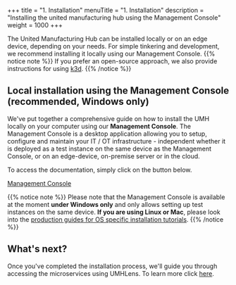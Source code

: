 +++
title = "1. Installation"
menuTitle = "1. Installation"
description = "Installing the united manufacturing hub using the Management Console"
weight = 1000
+++


The United Manufacturing Hub can be installed locally or on an edge device, depending on your needs. For simple tinkering and development, we recommend installing it locally using our Management Console.
{{% notice note %}}
If you prefer an open-source approach, we also provide instructions for using [k3d](/docs/production-guide/installation/local-k3d-installation/).
{{% /notice %}}

## Local installation using the Management Console (recommended, Windows only)

We've put together a comprehensive guide on how to install the UMH locally on your computer using our **Management Console**. The Management Console is a desktop application allowing you to setup, configure and maintain your IT / OT infrastructure - independent whether it is deployed as a test instance on the same device as the Management Console, or on an edge-device, on-premise server or in the cloud.

To access the documentation, simply click on the button below.

<a class="btn btn-primary" href="https://mgmt.docs.umh.app/docs/getstarted/download/" target="_blank" role="button" aria-label="Management Console">Management Console</a>


{{% notice note %}}
Please note that the Management Console is available at the moment **under Windows only** and only allows setting up test instances on the same device. **If you are using Linux or Mac**, please look into the [production guides for OS specific installation tutorials](/docs/production-guide/installation/).
{{% /notice %}}

## What's next?

Once you've completed the installation process, we'll guide you through accessing the microservices using UMHLens. To learn more click [here](/docs/getstarted/managingthesystem).
